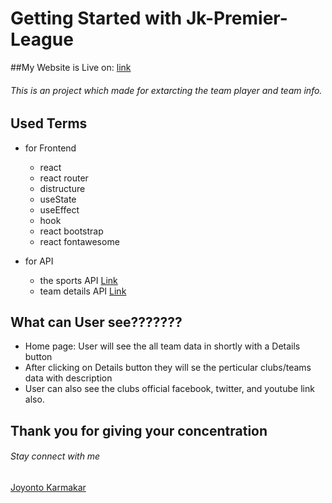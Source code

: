 # Getting Started with Jk-Premier-League

##My Website is Live on: [link](https://jk-premier-league.netlify.app/)

###### This is an project which made for extarcting the team player and team info.


## Used Terms

- for Frontend
  - react
   - react router
   - distructure
   - useState
   - useEffect
   - hook
  - react bootstrap
  - react fontawesome

- for API
  - the sports API [Link](https://thesportsdb.com/api.php)
  - team details API [Link](https://www.thesportsdb.com/api/v1/json/1/lookupteam.php?id=133604)


## What can User see???????

  - Home page: User will see the all team data in shortly with a Details button
  - After clicking on Details button they will se the perticular clubs/teams data with description
  - User can also see the clubs official facebook, twitter, and youtube link also.


## Thank you for giving your concentration
###### Stay connect with me
[Joyonto Karmakar](https://github.com/Joyontokarmakar)

